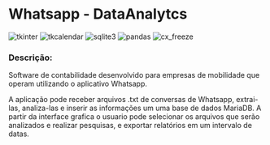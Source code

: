 #  Whatsapp - DataAnalytcs

![tkinter](https://img.shields.io/badge/tkinter-V3.9-green) ![tkcalendar](https://img.shields.io/badge/tkcalendar-V1.6.1-green) ![sqlite3](https://img.shields.io/badge/sqlite3-V2.6-green) ![pandas](https://img.shields.io/badge/pandas-V1.2.2-green) ![cx_freeze](https://img.shields.io/badge/cx_freeze-V6.5.3-green)

### Descrição:

Software de contabilidade desenvolvido para empresas de mobilidade que operam utilizando o aplicativo Whatsapp.

A aplicação pode receber arquivos .txt de conversas de Whatsapp, extrai-las, analiza-las e inserir as informações um uma base de dados MariaDB.
A partir da interface grafica o usuario pode selecionar os arquivos que serão analizados e realizar pesquisas, e exportar relatórios em um intervalo de datas.



